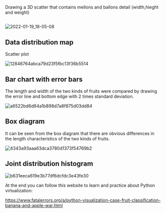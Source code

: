 Drawing a 3D scatter that contains mellons and ballons detail (width,hieght and weight)
## 
![2022-01-19_18-05-08](https://user-images.githubusercontent.com/88204357/150151879-34c40537-2e3e-4a33-a34d-f7de1de6b723.png)


## Data distribution map
Scatter plot


![12846764abca79d23f5fbc13f36b5514](https://user-images.githubusercontent.com/88204357/150136387-bec18943-f43b-47be-b665-6bc48f7ae4a9.jpg)

## Bar chart with error bars
The length and width of the two kinds of fruits were compared by drawing the error line and bottom edge with 2 times standard deviation.


![a6522bd6d84a1b898d7a8f875d03dd84](https://user-images.githubusercontent.com/88204357/150136552-d46daffd-eba9-4d26-863a-4ce7b55f1c7a.jpg)


## Box diagram
It can be seen from the box diagram that there are obvious differences in the length characteristics of the two kinds of fruits.


![4343a93aaa63dca3780d1373f54769b2](https://user-images.githubusercontent.com/88204357/150136650-74d19505-80ff-4051-b7d4-4d7441147864.jpg)


## Joint distribution histogram
![b631eeca619e3b77df6dcfdc3e43fe30](https://user-images.githubusercontent.com/88204357/150136891-aabaaf0b-dbb8-4212-8062-b1ec1d55e4fb.jpg)


At the end you can follow this website to learn and practice about Python virtualization:

https://www.fatalerrors.org/a/python-visualization-case-fruit-classification-banana-and-apple-war.html
